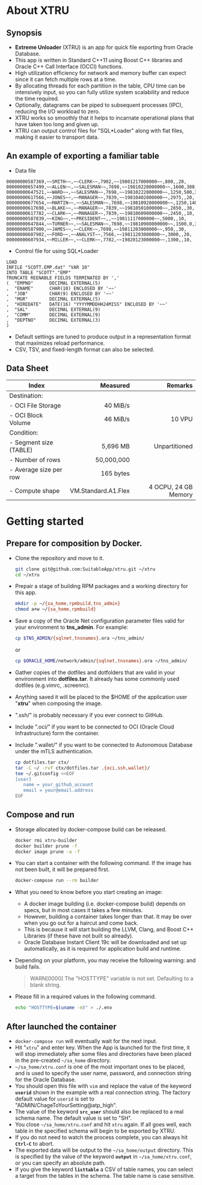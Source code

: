 # About XTRU

## Synopsis

- **Extreme Unloader** (XTRU) is an app for quick file exporting from Oracle Database.
- This app is written in Standard C++11 using Boost C++ libraries and Oracle C++ Call Interface (OCCI) functions.
- High utilization efficiency for network and memory buffer can expect since it can fetch multiple rows at a time.
- By allocating threads for each partition in the table, CPU time can be intensively input, so you can fully utilize system scalability and reduce the time required.
- Optionally, datagrams can be piped to subsequent processes (IPC), reducing the I/O workload to zero.
- XTRU works so smoothly that it helps to incarnate operational plans that have taken too long and given up.
- XTRU can output control files for "SQL*Loader" along with flat files, making it easier to transport data.


## An example of exporting a familiar table

- Data file

```plain
00000000587369,~~SMITH~~,~~CLERK~~,7902,~~19801217000000~~,800,,20,
00000000657499,~~ALLEN~~,~~SALESMAN~~,7698,~~19810220000000~~,1600,300,30,
00000000647521,~~WARD~~,~~SALESMAN~~,7698,~~19810222000000~~,1250,500,30,
00000000617566,~~JONES~~,~~MANAGER~~,7839,~~19810402000000~~,2975,,20,
00000000677654,~~MARTIN~~,~~SALESMAN~~,7698,~~19810928000000~~,1250,1400,30,
00000000617698,~~BLAKE~~,~~MANAGER~~,7839,~~19810501000000~~,2850,,30,
00000000617782,~~CLARK~~,~~MANAGER~~,7839,~~19810609000000~~,2450,,10,
00000000587839,~~KING~~,~~PRESIDENT~~,,~~19811117000000~~,5000,,10,
00000000647844,~~TURNER~~,~~SALESMAN~~,7698,~~19810908000000~~,1500,0,30,
00000000587900,~~JAMES~~,~~CLERK~~,7698,~~19811203000000~~,950,,30,
00000000607902,~~FORD~~,~~ANALYST~~,7566,~~19811203000000~~,3000,,20,
00000000607934,~~MILLER~~,~~CLERK~~,7782,~~19820123000000~~,1300,,10,
```

- Control file for using SQL*Loader
```plain
LOAD
INFILE "SCOTT.EMP.dat" "VAR 10"
INTO TABLE "SCOTT"."EMP"
TRUNCATE REENABLE FIELDS TERMINATED BY ','
(  "EMPNO"      DECIMAL EXTERNAL(5)
,  "ENAME"      CHAR(10) ENCLOSED BY '~~'
,  "JOB"        CHAR(9) ENCLOSED BY '~~'
,  "MGR"        DECIMAL EXTERNAL(5)
,  "HIREDATE"   DATE(16) "YYYYMMDDHH24MISS" ENCLOSED BY '~~'
,  "SAL"        DECIMAL EXTERNAL(9)
,  "COMM"       DECIMAL EXTERNAL(9)
,  "DEPTNO"     DECIMAL EXTERNAL(3)
)
```
- Default settings are tuned to produce output in a representation format that maximizes reload performance.
- CSV, TSV, and fixed-length format can also be selected.


## Data Sheet

  | Index                  | Measured            | Remarks       |
  | ---------------------- | -------------------:| -------------:|
  | Destination:           |                     |               |
  | - OCI File Storage     |            40 MiB/s |               |
  | - OCI Block Volume     |            46 MiB/s |        10 VPU |
  | Condition:             |                     |               |
  | - Segment size (TABLE) |            5,696 MB | Unpartitioned |
  | - Number of rows       |          50,000,000 |               |
  | - Average size per row |           165 bytes |               |
  | - Compute shape        | VM.Standard.A1.Flex | 4 OCPU, 24 GB Memory |


# Getting started

## Prepare for composition by Docker.

- Clone the repository and move to it.
  ```bash
  git clone git@github.com:SuitableApp/xtru.git ~/xtru
  cd ~/xtru
  ```
- Prepair a stage of building RPM packages and a working directory for this app.
  ```bash
  mkdir -p ~/{sa_home,rpmbuild,tns_admin}
  chmod a+w ~/{sa_home,rpmbuild}
  ```
- Save a copy of the Oracle Net configuration parameter files valid for your environment to **tns_admin**. For example:
  ```bash
  cp $TNS_ADMIN/{sqlnet,tnsnames}.ora ~/tns_admin/
  ```
  or
  ```bash
  cp $ORACLE_HOME/network/admin/{sqlnet,tnsnames}.ora ~/tns_admin/
  ```

- Gather copies of the dotfiles and dotfolders that are valid in your environment into **dotfiles.tar**. It already has some commonly used dotfiles (e.g.vimrc, .screenrc).
- Anything saved it will be placed to the $HOME of the application user "**xtru**" when composing the image.
- ".ssh/" is probably necessary if you ever connect to GitHub.
- Include ".oci/" if you want to be connected to OCI (Oracle Cloud Infrastructure) form the container.
- Include ".wallet/" if you want to be connected to Autonomous Database under the mTLS authentication.
  ```bash
  cp dotfiles.tar ctx/
  tar -C ~/ -rvf ctx/dotfiles.tar .{oci,ssh,wallet}/
  tee ~/.gitconfig <<EOF
  [user]
     name = your_github_account
     email = your@email.address
  EOF
  ```

## Compose and run

- Storage allocated by docker-compose build can be released.
  ```bash
  docker rmi xtru-builder
  docker builder prune -f
  docker image prune -a -f
  ```

- You can start a container with the following command. If the image has not been built, it will be prepared first.
  ```bash
  docker-compose run --rm builder
  ```
- What you need to know before you start creating an image:
  - A docker image building (i.e. docker-compose build) depends on specs, but in most cases it takes a few minutes.
  - However, building a container takes longer than that. It may be over when you go out for a haircut and come back.
  - This is because it will start building the LLVM, Clang, and Boost C++ Libraries (if these have not built so already).
  - Oracle Database Instant Client 19c will be downloaded and set up automatically, as it is required for application build and runtime.

- Depending on your platform, you may receive the following warning: and build fails.
  > WARN[0000] The "HOSTTYPE" variable is not set. Defaulting to a blank string.

- Please fill in a required values in the following command.
  ```bash
  echo "HOSTTYPE=$(uname -m)" > ./.env
  ```

## After launched the container

- `docker-compose run` will eventually wait for the next input.
- Hit "`xtru`" and enter key. When the App is launched for the first time, it will stop immediately after some files and directories have been placed in the pre-created `~/sa_home` directory.
- `~/sa_home/xtru.conf` is one of the most important ones to be placed, and is used to specify the user name, password, and connection string for the Oracle Database.
- You should open this file with `vim` and replace the value of the keyword **`userid`** shown in the example with a real connection string. The factory default value for `userid` is set to "ADMIN/ChageToYourSetting@atp_high".
- The value of the keyword **`src_user`** should also be replaced to a real schema name. The default value is set to "SH".
- You close `~/sa_home/xtru.conf` and hit `xtru` again. If all goes well, each table in the specified schema will begin to be exported by XTRU.
- If you do not need to watch the process complete, you can always hit **`Ctrl-C`** to abort.
- The exported data will be output to the `~/sa_home/output` directory. This is specified by the value of the keyword **`output`** in `~/sa_home/xtru.conf`, or you can specify an absolute path.
- If you give the keyword **`listtable`** a CSV of table names, you can select a target from the tables in the schema. The table name is case sensitive.

